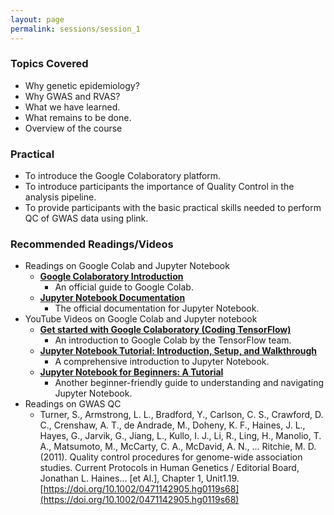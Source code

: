 ```yaml
---
layout: page
permalink: sessions/session_1
---
```


### Topics Covered
- Why genetic epidemiology?
- Why GWAS and RVAS?
- What we have learned.
- What remains to be done.
- Overview of the course

### Practical
- To introduce the Google Colaboratory platform.
- To introduce participants the importance of Quality Control in the analysis pipeline.
- To provide participants with the basic practical skills needed to perform QC of GWAS data using plink.

### Recommended Readings/Videos

- Readings on Google Colab and Jupyter Notebook
    - [**Google Colaboratory Introduction**](https://colab.research.google.com/notebooks/intro.ipynb)
        - An official guide to Google Colab.
    - [**Jupyter Notebook Documentation**](https://jupyter-notebook.readthedocs.io/en/stable/)
        - The official documentation for Jupyter Notebook.
- YouTube Videos on Google Colab and Jupyter notebook
    - [**Get started with Google Colaboratory (Coding TensorFlow)**](https://www.youtube.com/watch?v=inN8seMm7UI)
        - An introduction to Google Colab by the TensorFlow team.
    - [**Jupyter Notebook Tutorial: Introduction, Setup, and Walkthrough**](https://www.youtube.com/watch?v=HW29067qVWk)
        - A comprehensive introduction to Jupyter Notebook.
    - [**Jupyter Notebook for Beginners: A Tutorial**](https://www.youtube.com/watch?v=3C9E2yPBw7s)
        - Another beginner-friendly guide to understanding and navigating Jupyter Notebook.
- Readings on GWAS QC
    - Turner, S., Armstrong, L. L., Bradford, Y., Carlson, C. S., Crawford, D. C., Crenshaw, A. T., de Andrade, M., Doheny, K. F., Haines, J. L., Hayes, G., Jarvik, G., Jiang, L., Kullo, I. J., Li, R., Ling, H., Manolio, T. A., Matsumoto, M., McCarty, C. A., McDavid, A. N., … Ritchie, M. D. (2011). Quality control procedures for genome-wide association studies. Current Protocols in Human Genetics / Editorial Board, Jonathan L. Haines... [et Al.], Chapter 1, Unit1.19. [https://doi.org/10.1002/0471142905.hg0119s68](https://doi.org/10.1002/0471142905.hg0119s68)




<br><br>
<!--*-- Presenters: Peter Kraft, Wendy Wong*-->
